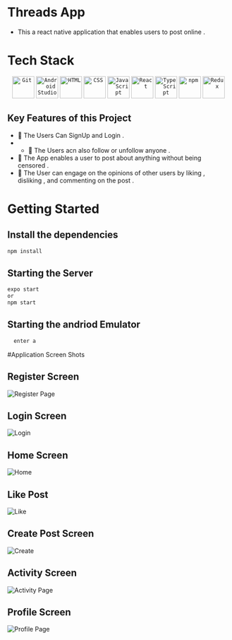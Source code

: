 # Threads App 

* This a react native application that enables users to post online .


# Tech Stack 

<div align="center">
	<code><img height="50" src="https://user-images.githubusercontent.com/25181517/192108372-f71d70ac-7ae6-4c0d-8395-51d8870c2ef0.png" alt="Git" title="Git" /></code>
	<code><img height="50" src="https://user-images.githubusercontent.com/25181517/192108895-20dc3343-43e3-4a54-a90e-13a4abbc57b9.png" alt="Android Studio" title="Android Studio" /></code>
	<code><img height="50" src="https://user-images.githubusercontent.com/25181517/192158954-f88b5814-d510-4564-b285-dff7d6400dad.png" alt="HTML" title="HTML" /></code>
	<code><img height="50" src="https://user-images.githubusercontent.com/25181517/183898674-75a4a1b1-f960-4ea9-abcb-637170a00a75.png" alt="CSS" title="CSS" /></code>
	<code><img height="50" src="https://user-images.githubusercontent.com/25181517/117447155-6a868a00-af3d-11eb-9cfe-245df15c9f3f.png" alt="JavaScript" title="JavaScript" /></code>
	<code><img height="50" src="https://user-images.githubusercontent.com/25181517/183897015-94a058a6-b86e-4e42-a37f-bf92061753e5.png" alt="React" title="React" /></code>
	<code><img height="50" src="https://user-images.githubusercontent.com/25181517/183890598-19a0ac2d-e88a-4005-a8df-1ee36782fde1.png" alt="TypeScript" title="TypeScript" /></code>
	<code><img height="50" src="https://user-images.githubusercontent.com/25181517/121401671-49102800-c959-11eb-9f6f-74d49a5e1774.png" alt="npm" title="npm" /></code>
	<code><img height="50" src="https://user-images.githubusercontent.com/25181517/187896150-cc1dcb12-d490-445c-8e4d-1275cd2388d6.png" alt="Redux" title="Redux" /></code>
</div>

## Key Features of this Project 

* 📌 The Users Can SignUp and Login .
* * 📌 The Users acn also follow or unfollow anyone .
* 📌 The App enables a user to post about anything without being censored .
* 📌 The User  can engage on the opinions of other users by liking , disliking , and commenting on the post .

# Getting Started 
   
   ## Install the dependencies 
   
   ```javascript
   npm install
   ```
   
   ## Starting  the Server 
   
   ```javascript 
   expo start 
   or
   npm start
   ```
   
   ## Starting the andriod Emulator 
   
   ```javascript 
     enter a
   ```
   


#Application Screen Shots


## Register Screen 
![Register Page](https://github.com/gospeller986/Threads-App/assets/86009168/20e2e6f9-3ada-40a7-9324-5ed00e8f1a37)
## Login Screen 
![Login](https://github.com/gospeller986/Threads-App/assets/86009168/d62aa5f8-c660-436f-b8dd-23f4c784d97c)
## Home Screen 
![Home](https://github.com/gospeller986/Threads-App/assets/86009168/ae16ea5d-5236-4b1a-bdad-03f9fc590ac9)
## Like Post 
![Like](https://github.com/gospeller986/Threads-App/assets/86009168/b9eba6cf-bfb8-4ff6-88ca-898b769632bb)
## Create Post Screen 
![Create](https://github.com/gospeller986/Threads-App/assets/86009168/fb403b9b-fbf7-4ab7-bf30-2d7b7991cb90)
## Activity Screen 
![Activity Page ](https://github.com/gospeller986/Threads-App/assets/86009168/aa26a6c6-85b6-41d6-8369-2a6d25260e3a)
## Profile Screen 
![Profile Page](https://github.com/gospeller986/Threads-App/assets/86009168/6f4d46bb-1f3e-468a-acb5-94aba910e6e8)



